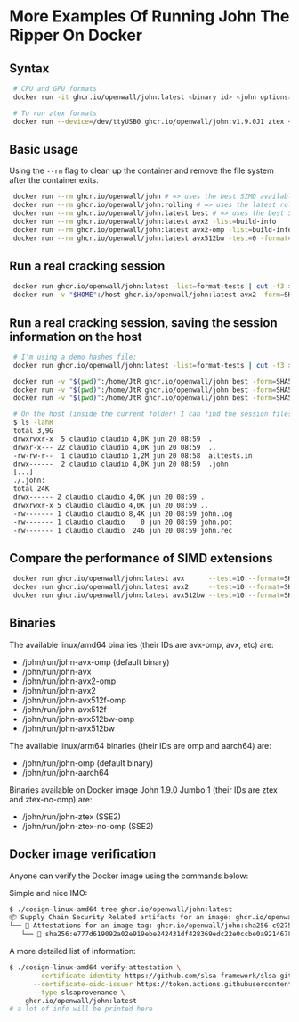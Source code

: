 # More Examples Of Running John The Ripper On Docker

## Syntax

```bash
 # CPU and GPU formats
 docker run -it ghcr.io/openwall/john:latest <binary id> <john options>

 # To run ztex formats
 docker run --device=/dev/ttyUSB0 ghcr.io/openwall/john:v1.9.0J1 ztex <john options>
```

## Basic usage

Using the `--rm` flag to clean up the container and remove the file system after the container exits.

```bash
 docker run --rm ghcr.io/openwall/john # => uses the best SIMD available, tag 'latest' can be ommited
 docker run --rm ghcr.io/openwall/john:rolling # => uses the latest rolling release
 docker run --rm ghcr.io/openwall/john:latest best # => uses the best SIMD available
 docker run --rm ghcr.io/openwall/john:latest avx2 -list=build-info
 docker run --rm ghcr.io/openwall/john:latest avx2-omp -list=build-info
 docker run --rm ghcr.io/openwall/john:latest avx512bw -test=0 -format=cpu
```

## Run a real cracking session

```bash
 docker run ghcr.io/openwall/john:latest -list=format-tests | cut -f3 > ~/alltests.in
 docker run -v "$HOME":/host ghcr.io/openwall/john:latest avx2 -form=SHA512crypt /host/alltests.in --max-run=300
```

## Run a real cracking session, saving the session information on the host

```bash
 # I'm using a demo hashes file:
 docker run ghcr.io/openwall/john:latest -list=format-tests | cut -f3 > alltests.in

 docker run -v "$(pwd)":/home/JtR ghcr.io/openwall/john best -form=SHA512crypt /home/JtR/alltests.in --max-run=30
 docker run -v "$(pwd)":/home/JtR ghcr.io/openwall/john best -form=SHA512crypt --wordlist --rules /home/JtR/alltests.in --max-run=20
 docker run -v "$(pwd)":/home/JtR ghcr.io/openwall/john best -form=SHA512crypt --incrementa:digits /home/JtR/alltests.in --max-run=20

 # On the host (inside the current folder) I can find the session files:
 $ ls -lahR
 total 3,9G
 drwxrwxr-x  5 claudio claudio 4,0K jun 20 08:59  .
 drwxr-x--- 22 claudio claudio 4,0K jun 20 08:59  ..
 -rw-rw-r--  1 claudio claudio 1,2M jun 20 08:58  alltests.in
 drwx------  2 claudio claudio 4,0K jun 20 08:59  .john
 [...]
 ./.john:
 total 24K
 drwx------ 2 claudio claudio 4,0K jun 20 08:59 .
 drwxrwxr-x 5 claudio claudio 4,0K jun 20 08:59 ..
 -rw------- 1 claudio claudio 8,4K jun 20 08:59 john.log
 -rw------- 1 claudio claudio    0 jun 20 08:59 john.pot
 -rw------- 1 claudio claudio  246 jun 20 08:59 john.rec
```

## Compare the performance of SIMD extensions

```bash
 docker run ghcr.io/openwall/john:latest avx      --test=10 --format=SHA512crypt
 docker run ghcr.io/openwall/john:latest avx2     --test=10 --format=SHA512crypt
 docker run ghcr.io/openwall/john:latest avx512bw --test=10 --format=SHA512crypt
```

## Binaries

The available linux/amd64 binaries (their IDs are avx-omp, avx, etc) are:

- /john/run/john-avx-omp (default binary)
- /john/run/john-avx
- /john/run/john-avx2-omp
- /john/run/john-avx2
- /john/run/john-avx512f-omp
- /john/run/john-avx512f
- /john/run/john-avx512bw-omp
- /john/run/john-avx512bw

The available linux/arm64 binaries (their IDs are omp and aarch64) are:

- /john/run/john-omp (default binary)
- /john/run/john-aarch64

Binaries available on Docker image John 1.9.0 Jumbo 1 (their IDs are ztex and ztex-no-omp) are:

- /john/run/john-ztex (SSE2)
- /john/run/john-ztex-no-omp (SSE2)

## Docker image verification

Anyone can verify the Docker image using the commands below:

Simple and nice IMO:

```bash
$ ./cosign-linux-amd64 tree ghcr.io/openwall/john:latest
📦 Supply Chain Security Related artifacts for an image: ghcr.io/openwall/john:latest
└── 💾 Attestations for an image tag: ghcr.io/openwall/john:sha256-c9275acf784a3f19cab3ce0aab3cedefbe986dcbe70df650e5802ec23127f4da.att
   └── 🍒 sha256:e777d619092a02e919ebe242431df428369edc22e0ccbe0a9214678343452af8
```

A more detailed list of information:

```bash
$ ./cosign-linux-amd64 verify-attestation \
      --certificate-identity https://github.com/slsa-framework/slsa-github-generator/.github/workflows/generator_container_slsa3.yml@refs/tags/v1.7.0 \
      --certificate-oidc-issuer https://token.actions.githubusercontent.com \
      --type slsaprovenance \
    ghcr.io/openwall/john:latest
# a lot of info will be printed here
```
